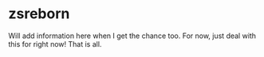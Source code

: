 # zsreborn
Will add information here when I get the chance too. For now, just deal with this for right now! That is all.
